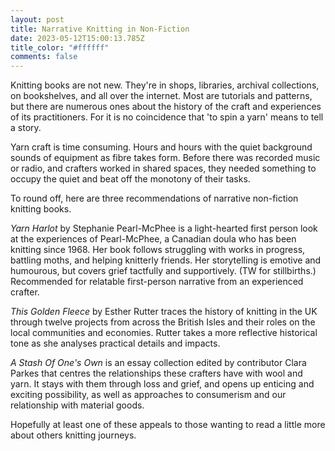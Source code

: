 ```yaml
---
layout: post
title: Narrative Knitting in Non-Fiction
date: 2023-05-12T15:00:13.785Z
title_color: "#ffffff"
comments: false
---
```

K﻿nitting books are not new. They're in shops, libraries, archival collections, on bookshelves, and all over the internet. Most are tutorials and patterns, but there are numerous ones about the history of the craft and experiences of its practitioners. For it is no coincidence that 'to spin a yarn' means to tell a story.

Y﻿arn craft is time consuming. Hours and hours with the quiet background sounds of equipment as fibre takes form. Before there was recorded music or radio, and crafters worked in shared spaces, they needed something to occupy the quiet and beat off the monotony of their tasks.



T﻿o round off, here are three recommendations of narrative non-fiction knitting books.

*Yarn Harlot* by Stephanie Pearl-McPhee is a light-hearted first person look at the experiences of Pearl-McPhee, a Canadian doula who has been knitting since 1968. Her book follows struggling with works in progress, battling moths, and helping knitterly friends. Her storytelling is emotive and humourous, but covers grief tactfully and supportively. (TW for stillbirths.) Recommended for relatable first-person narrative from an experienced crafter.

*T﻿his Golden Fleece* by Esther Rutter traces the history of knitting in the UK through twelve projects from across the British Isles and their roles on the local communities and economies. Rutter takes a more reflective historical tone as she analyses practical details and impacts.

*A﻿ Stash Of One's Own* is an essay collection edited by contributor Clara Parkes that centres the relationships these crafters have with wool and yarn. It stays with them through loss and grief, and opens up enticing and exciting possibility, as well as approaches to consumerism and our relationship with material goods.

H﻿opefully at least one of these appeals to those wanting to read a little more about others knitting journeys.
